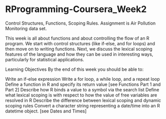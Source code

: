 # RProgramming-Coursera_Week2
Control Structures, Functions, Scoping Rules. Assignment is Air Pollution Monitoring data set.

This week is all about functions and about controlling the flow of an R program. We start with control structures (like if-else, and for loops) and then move on to writing functions. Next, we discuss the lexical scoping features of the language and how they can be used in interesting ways, particularly for statistical applications.

Learning Objectives
By the end of this week you should be able to:

Write an if-else expression
Write a for loop, a while loop, and a repeat loop
Define a function in R and specify its return value [see Functions Part 1 and Part 2]
Describe how R binds a value to a symbol via the search list
Define what lexical scoping is with respect to how the value of free variables are resolved in R
Describe the difference between lexical scoping and dynamic scoping rules
Convert a character string representing a date/time into an R datetime object. [see Dates and Times]

